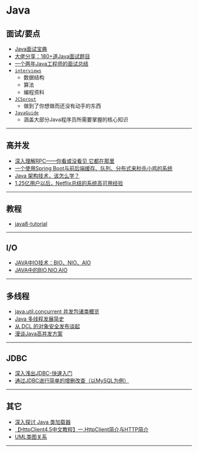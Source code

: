 #   Java

##  面试/要点
-   [Java面试宝典](https://github.com/xbox1994/2018-Java-Interview)
-   [大佬分享：180+道Java面试题目](https://zhuanlan.zhihu.com/p/38592736)
-   [一个两年Java工程师的面试总结](https://zhuanlan.zhihu.com/p/40385212)
-   [`interviews`](https://github.com/kdn251/interviews)
    -   数据结构
    -   算法
    -   编程资料
-   [`JCSprout`](https://github.com/crossoverJie/JCSprout)
    -   做到了你想做而还没有动手的东西
-   [`JavaGuide`](https://github.com/Snailclimb/JavaGuide)
    -   涵盖大部分Java程序员所需要掌握的核心知识

----

##  高并发
-   [深入理解RPC——你看或没看见 它都在那里](https://zhuanlan.zhihu.com/p/40188978)
-   [一个使用Spring Boot与前后端缓存、队列、分布式来秒杀小鸡的系统](https://github.com/xbox1994/chicken-seckill)
-   [Java 架构技术，该怎么学？](https://mp.weixin.qq.com/s/bOvURWuOfMpxhQTOGBmFpA)
-   [1.25亿用户以后，Netflix总结的系统高可用经验](https://mp.weixin.qq.com/s/Pak3ADWx5Wlgtkn8lTODVA)

----

##  教程
-   [java8-tutorial](https://github.com/winterbe/java8-tutorial)

----

##  I/O
-   [JAVA中IO技术：BIO、NIO、AIO](https://www.cnblogs.com/doit8791/p/4951591.html)
-   [JAVA中的BIO,NIO,AIO](https://www.cnblogs.com/akaneblog/p/6817417.html)


----

##  多线程
-   [java.util.concurrent 并发包诸类概览](http://www.raychase.net/1912)
-   [Java 多线程发展简史](http://www.raychase.net/698)
-   [从 DCL 的对象安全发布谈起](http://www.raychase.net/1887)
-   [漫谈Java高并发方案](https://zhuanlan.zhihu.com/p/39134914)

----


##   JDBC
-   [深入浅出JDBC-快速入门](https://www.cnblogs.com/qiuyong/p/6363224.html)
-   [通过JDBC进行简单的增删改查（以MySQL为例）](https://www.cnblogs.com/wuyuegb2312/p/3872607.html)


----

##  其它
-   [深入探讨 Java 类加载器](https://www.ibm.com/developerworks/cn/java/j-lo-classloader/)
-   [【HttpClient4.5中文教程】一.HttpClient简介与HTTP简介](https://blog.csdn.net/u011179993/article/details/47123727)
-   [UML类图关系](https://www.cnblogs.com/alex-blog/articles/2704214.html)


----